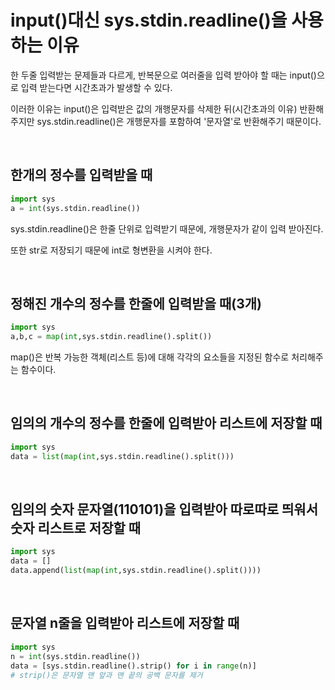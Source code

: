 # input()대신 sys.stdin.readline()을 사용하는 이유

한 두줄 입력받는 문제들과 다르게, 반복문으로 여러줄을 입력 받아야 할 때는 input()으로 입력 받는다면 시간초과가 발생할 수 있다.

이러한 이유는 input()은 입력받은 값의 개행문자를 삭제한 뒤(시간초과의 이유) 반환해주지만 sys.stdin.readline()은 개행문자를 포함하여 '문자열'로 반환해주기 때문이다.

<br/>


## 한개의 정수를 입력받을 때

```python
import sys
a = int(sys.stdin.readline())
```

sys.stdin.readline()은 한줄 단위로 입력받기 때문에, 개행문자가 같이 입력 받아진다.

또한 str로 저장되기 때문에 int로 형변환을 시켜야 한다.

<br/>


## 정해진 개수의 정수를 한줄에 입력받을 때(3개)

```python
import sys
a,b,c = map(int,sys.stdin.readline().split())
```

map()은 반복 가능한 객체(리스트 등)에 대해 각각의 요소들을 지정된 함수로 처리해주는 함수이다.

<br/>


## 임의의 개수의 정수를 한줄에 입력받아 리스트에 저장할 때

```python
import sys
data = list(map(int,sys.stdin.readline().split()))
```

<br/>

## 임의의 숫자 문자열(110101)을 입력받아 따로따로 띄워서 숫자 리스트로 저장할 때

```python
import sys
data = []
data.append(list(map(int,sys.stdin.readline().split())))
```

<br/>

## 문자열 n줄을 입력받아 리스트에 저장할 때

```python
import sys
n = int(sys.stdin.readline())
data = [sys.stdin.readline().strip() for i in range(n)]
# strip()은 문자열 맨 앞과 맨 끝의 공백 문자를 제거
```

<br/>
